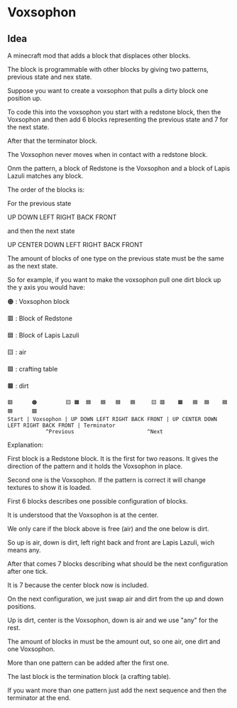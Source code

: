 # Voxsophon

## Idea

A minecraft mod that adds a block that displaces other blocks.

The block is programmable with other blocks by giving two patterns, previous state and nex state.

Suppose you want to create a voxsophon that pulls a dirty block one position up.

To code this into the voxsophon you start with a redstone block, then the Voxsophon
and then add 6 blocks representing the previous state and 7 for the next state.

After that the terminator block.

The Voxsophon never moves when in contact with a redstone block. 

Onm the pattern, a block of Redstone is the Voxsophon and a 
block of Lapis Lazuli matches any block.

The order of the blocks is:

For the previous state

UP DOWN LEFT RIGHT BACK FRONT

and then the next state

UP CENTER DOWN LEFT RIGHT BACK FRONT

The amount of blocks of one type on the previous state must be the same as the next state.

So for example, if you want to make the voxsophon pull one dirt block up 
the y axis you would have:

🟠 : Voxsophon block

🟥 : Block of Redstone

🟦 : Block of Lapis Lazuli

🟨 : air

🟪 : crafting table

🟫 : dirt

```
🟥      🟠         🟨 🟫  🟦   🟦   🟦   🟦     🟨 🟥    🟫   🟦  🟦    🟦  🟦      🟪
Start | Voxsophon | UP DOWN LEFT RIGHT BACK FRONT | UP CENTER DOWN LEFT RIGHT BACK FRONT | Terminator
            ^Previous                       ^Next
```
  
Explanation:

First block is a Redstone block. It is the first for two reasons. It gives the direction
of the pattern and it holds the Voxsophon in place.

Second one is the Voxsophon. If the pattern is correct it will change textures to show
it is loaded.

First 6 blocks describes one possible configuration of blocks.

It is understood that the Voxsophon is at the center.

We only care if the block above is free (air) and the one below is dirt.

So up is air, down is dirt, left right back and front are Lapis Lazuli, wich means any.

After that comes 7 blocks describing what should be the next configuration after one tick.

It is 7 because the center block now is included.

On the next configuration, we just swap air and dirt from the up and down positions.

Up is dirt, center is the Voxsophon, down is air and we use "any" for the rest.

The amount of blocks in must be the amount out, so one air, one dirt and 
one Voxsophon.

More than one pattern can be added after the first one.

The last block is the termination block (a crafting table).

If you want more than one pattern just add the next sequence and then the terminator at the end.